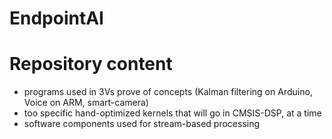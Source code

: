 # EndpointAI

# Repository content
* programs used in 3Vs prove of concepts (Kalman filtering on Arduino, Voice on ARM, smart-camera)
* too specific hand-optimized kernels that will go in CMSIS-DSP, at a time
* software components used for stream-based processing
